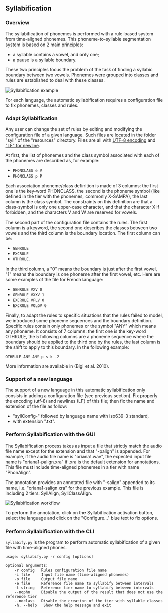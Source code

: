 ## Syllabification

### Overview

The syllabification of phonemes is performed with a rule-based system from
time-aligned phonemes. This phoneme-to-syllable segmentation system is based
on 2 main principles:

* a syllable contains a vowel, and only one;
* a pause is a syllable boundary.

These two principles focus the problem of the task of finding a syllabic
boundary between two vowels. Phonemes were grouped into classes and rules 
are established to deal with these classes.

![Syllabification example](./etc/screenshots/syll-example.png)


For each language, the automatic syllabification requires a configuration 
file to fix phonemes, classes and rules.


### Adapt Syllabification

Any user can change the set of rules by editing and modifying the 
configuration file of a given language. Such files are located in the 
folder "syll" of the "resources" directory. Files are all with
[UTF-8 encoding](https://en.wikipedia.org/wiki/UTF-8) 
and ["LF" for newline](https://en.wikipedia.org/wiki/Newline).

At first, the list of phonemes and the class symbol associated with 
each of the phonemes are described as, for example:

* `PHONCLASS e V`
* `PHONCLASS p P`

Each association phoneme/class definition is made of 3 columns: 
the first one is the key-word PHONCLASS, the second is the phoneme 
symbol (like defined in the tier with the phonemes, commonly X-SAMPA), 
the last column is the class symbol. 
The constraints on this definition are that a class-symbol is only 
one upper-case character, and that the character X if forbidden,
and the characters V and W are reserved for vowels.

The second part of the configuration file contains the rules.
The first column is a keyword, the second one describes the classes 
between two vowels and the third column is the boundary location.
The first column can be:

* `GENRULE`
* `EXCRULE`
* `OTHRULE`.

In the third column, a "0" means the boundary is just after the 
first vowel, "1" means the boundary is one phoneme after the first 
vowel, etc. Here are some examples of the file for French language:

* `GENRULE VXV 0`
* `GENRULE VXXV 1`
* `EXCRULE VFLV 0`
* `EXCRULE VOLGV 0`

Finally, to adapt the rules to specific situations that the rules failed to
model, we introduced some phoneme sequences and the boundary definition.
Specific rules contain only phonemes or the symbol "ANY" which means any
phoneme. It consists of 7 columns: the first one is the key-word OTHRULE,
the 5 following columns are a phoneme sequence where the boundary should be
applied to the third one by the rules, the last column is the shift to apply
to this boundary. In the following example:

`OTHRULE ANY ANY p s k -2`

More information are available in (Bigi et al. 2010).


### Support of a new language

The support of a new language in this automatic syllabification only 
consists in adding a configuration file (see previous section).
Fix properly the encoding (utf-8) and newlines (LF) of this file; 
then fix the name and extension of the file as follow: 

- "syllConfig-" followed by language name with iso639-3 standard,
- with extension ".txt".


### Perform Syllabification with the GUI

The Syllabification process takes as input a file that strictly match the
audio file name except for the extension and that "-palign" is appended.
For example, if the audio file name is "oriana1.wav", the expected input file
name is "oriana1-palign.xra" if .xra is the default extension for annotations.
This file must include time-aligned phonemes in a tier with name "PhonAlign".

The annotation provides an annotated file with "-salign" appended to its name,
i.e. "oriana1-salign.xra" for the previous example.
This file is including 2 tiers: SyllAlign, SyllClassAlign.

![Syllabification workflow](./etc/figures/syllworkflow.png)

To perform the annotation, click on the Syllabification activation button, 
select the language and click on the "Configure..." blue text to fix options.


### Perform Syllabification with the CLI

`syllabify.py` is the program to perform automatic syllabification of a 
given file with time-aligned phones.

~~~~~~~~~~~~~~~~~~~~~~~~~~~~~~~~~~~~~~~~~~~~~~
usage: syllabify.py -r config [options]

optional arguments:
    -r config   Rules configuration file name
    -i file     Input file name (time-aligned phonemes)
    -o file     Output file name
    -e file     Reference file name to syllabify between intervals
    -t string   Reference tier name to syllabify between intervals
    --nophn     Disable the output of the result that does not use the reference tier
    --noclass   Disable the creation of the tier with syllable classes
    -h, --help   Show the help message and exit
~~~~~~~~~~~~~~~~~~~~~~~~~~~~~~~~~~~~~~~~~~~~~~
